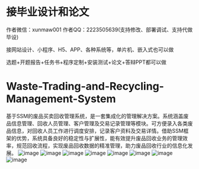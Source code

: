 # 接毕业设计和论文
作者微信：xunmaw001  作者QQ：2223505639(支持修改、部署调试、支持代做毕设)

接网站设计、小程序、H5、APP、各种系统等，单片机、嵌入式也可以做

选题+开题报告+任务书+程序定制+安装测试+论文+答辩PPT都可以做
# Waste-Trading-and-Recycling-Management-System
基于SSM的废品买卖回收管理系统，是一套集成化的管理解决方案。系统涵盖废品信息管理、回收人员管理、客户管理及交易记录管理等模块。可方便录入各类废品信息，对回收人员工作进行调度安排，记录客户资料及交易详情。借助SSM框架的优势，系统具备良好的稳定性与扩展性，能有效提升废品回收业务的管理效率，规范回收流程，实现废品回收数据的精准管理，助力废品回收行业的信息化发展。
![image](https://github.com/user-attachments/assets/3b00d804-4776-49fe-9751-4411a3bca940)
![image](https://github.com/user-attachments/assets/2e6ce315-1ab4-4f8b-b9ce-efe06446a881)
![image](https://github.com/user-attachments/assets/1a8c604c-9021-4915-938c-faf2757d7195)
![image](https://github.com/user-attachments/assets/3f064c54-fb58-4b64-a94a-1403d8f54fc4)
![image](https://github.com/user-attachments/assets/956ba61f-58d4-4c65-b504-00d6f8ccd48d)
![image](https://github.com/user-attachments/assets/fa649d2d-8278-4c8b-afc3-92b5e9aa4133)
![image](https://github.com/user-attachments/assets/3d10e909-757f-41ac-911c-8a68ed7f10e7)
![image](https://github.com/user-attachments/assets/8fdc79c4-4416-4691-a17f-de6bec07b3bc)
